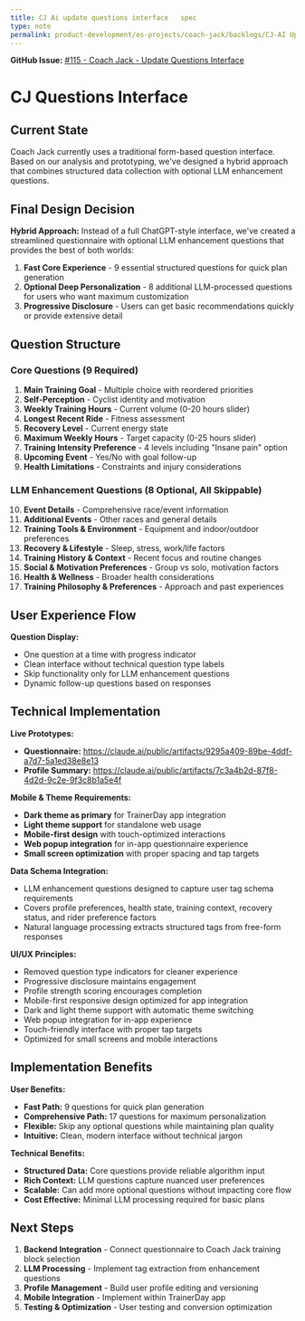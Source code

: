 ```yaml
---
title: CJ Ai update questions interface   spec
type: note
permalink: product-development/os-projects/coach-jack/backlogs/CJ-AI Update Questions Interface - Spec
---
```


**GitHub Issue:** [#115 - Coach Jack - Update Questions Interface](https://github.com/trainerday/main-app-web/issues/115)
# CJ Questions Interface

## Current State

Coach Jack currently uses a traditional form-based question interface. Based on our analysis and prototyping, we've designed a hybrid approach that combines structured data collection with optional LLM enhancement questions.

## Final Design Decision

**Hybrid Approach:** Instead of a full ChatGPT-style interface, we've created a streamlined questionnaire with optional LLM enhancement questions that provides the best of both worlds:

1. **Fast Core Experience** - 9 essential structured questions for quick plan generation
2. **Optional Deep Personalization** - 8 additional LLM-processed questions for users who want maximum customization
3. **Progressive Disclosure** - Users can get basic recommendations quickly or provide extensive detail

## Question Structure

### Core Questions (9 Required)
1. **Main Training Goal** - Multiple choice with reordered priorities
2. **Self-Perception** - Cyclist identity and motivation
3. **Weekly Training Hours** - Current volume (0-20 hours slider)
4. **Longest Recent Ride** - Fitness assessment 
5. **Recovery Level** - Current energy state
6. **Maximum Weekly Hours** - Target capacity (0-25 hours slider)
7. **Training Intensity Preference** - 4 levels including "Insane pain" option
8. **Upcoming Event** - Yes/No with goal follow-up
9. **Health Limitations** - Constraints and injury considerations

### LLM Enhancement Questions (8 Optional, All Skippable)
10. **Event Details** - Comprehensive race/event information
11. **Additional Events** - Other races and general details
12. **Training Tools & Environment** - Equipment and indoor/outdoor preferences
13. **Recovery & Lifestyle** - Sleep, stress, work/life factors
14. **Training History & Context** - Recent focus and routine changes
15. **Social & Motivation Preferences** - Group vs solo, motivation factors
16. **Health & Wellness** - Broader health considerations
17. **Training Philosophy & Preferences** - Approach and past experiences

## User Experience Flow

**Question Display:**
- One question at a time with progress indicator
- Clean interface without technical question type labels
- Skip functionality only for LLM enhancement questions
- Dynamic follow-up questions based on responses


## Technical Implementation

**Live Prototypes:**
- **Questionnaire:** https://claude.ai/public/artifacts/9295a409-89be-4ddf-a7d7-5a1ed38e8e13
- **Profile Summary:** https://claude.ai/public/artifacts/7c3a4b2d-87f8-4d2d-9c2e-9f3c8b1a5e4f

**Mobile & Theme Requirements:**
- **Dark theme as primary** for TrainerDay app integration
- **Light theme support** for standalone web usage
- **Mobile-first design** with touch-optimized interactions
- **Web popup integration** for in-app questionnaire experience
- **Small screen optimization** with proper spacing and tap targets

**Data Schema Integration:**
- LLM enhancement questions designed to capture user tag schema requirements
- Covers profile preferences, health state, training context, recovery status, and rider preference factors
- Natural language processing extracts structured tags from free-form responses

**UI/UX Principles:**
- Removed question type indicators for cleaner experience
- Progressive disclosure maintains engagement
- Profile strength scoring encourages completion
- Mobile-first responsive design optimized for app integration
- Dark and light theme support with automatic theme switching
- Web popup integration for in-app experience
- Touch-friendly interface with proper tap targets
- Optimized for small screens and mobile interactions

## Implementation Benefits

**User Benefits:**
- **Fast Path:** 9 questions for quick plan generation
- **Comprehensive Path:** 17 questions for maximum personalization
- **Flexible:** Skip any optional questions while maintaining plan quality
- **Intuitive:** Clean, modern interface without technical jargon

**Technical Benefits:**
- **Structured Data:** Core questions provide reliable algorithm input
- **Rich Context:** LLM questions capture nuanced user preferences
- **Scalable:** Can add more optional questions without impacting core flow
- **Cost Effective:** Minimal LLM processing required for basic plans

## Next Steps

1. **Backend Integration** - Connect questionnaire to Coach Jack training block selection
2. **LLM Processing** - Implement tag extraction from enhancement questions
3. **Profile Management** - Build user profile editing and versioning
4. **Mobile Integration** - Implement within TrainerDay app
5. **Testing & Optimization** - User testing and conversion optimization